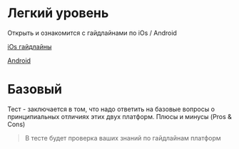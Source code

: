 # Легкий уровень
Открыть и ознакомится с гайдлайнами по iOs / Android

[iOs гайдлайны](https://developer.apple.com/design/resources/)

[Android](https://material.io/design/introduction/)

# Базовый
Тест - заключается в том, что надо ответить на базовые вопросы о принципиальных отличиях этих двух платформ.
Плюсы и минусы (Pros & Cons)
> В тесте будет проверка ваших знаний по гайдлайнам платформ
